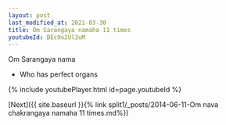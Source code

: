 ```yaml
---
layout: post
last_modified_at: 2021-03-30
title: Om Sarangaya namaha 11 times
youtubeId: BEc9o2Ul3uM
---
```

 
 
Om Sarangaya nama 
 
 -  Who has perfect organs 
 
  
 
  
 
 
 
 
 
 


{% include youtubePlayer.html id=page.youtubeId %}
 
[Next]({{ site.baseurl }}{% link  split1/_posts/2014-06-11-Om nava chakrangaya namaha 11 times.md%})
 
